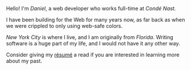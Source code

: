 Hello! I'm *Daniel*, a web developer who works full-time at *Condé Nast.*

I have been building for the Web for many years now, as far back as when we were crippled to only using web-safe colors.

*New York City* is where I live, and I am originally from *Florida*. Writing software is a huge part of my life, and I would not have it any other way.

Consider giving my [résumé](/resume/) a read if you are interested in learning more about my past.

